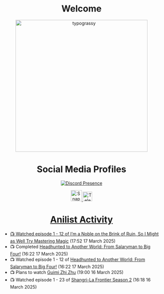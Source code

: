 <div align="center">

# Welcome
<a href="https://github.com/kawarimidoll/typograssy">
    <img alt="typograssy" src="https://typograssy.deno.dev/api?text=%E3%82%88%E3%81%86%E3%81%93%E3%81%9D%E3%81%BF%E3%81%AA%E3%81%95%E3%82%93%20-%20Sheby--&&l0=none&l1=82d9d0&l2=027353&l3=038c4c&l4=01402e&bg=none&frame=none&speed=100&comment=" width="421.99">
</a>

</div>

<div align="center">

# Social Media Profiles

[![Discord Presence](https://lanyard.cnrad.dev/api/612532963938271232)](https://discord.com/users/612532963938271232)


<a href="https://www.snapchat.com/add/a.sheby" title="Snapchat Profile">
    <img src="https://www.freepnglogos.com/uploads/snapchat-logo-png-0.png" width="35" alt="Snapchat Logo" />


<a href="https://t.me/ASheby" title="Telegram Profile">
    <img src="https://www.freepnglogos.com/uploads/telegram-logo-png-0.png" width="30" alt="Telegram Logo" />


</div>

<div align="center">

# Anilist Activity

</div>

<!-- ANILIST_ACTIVITY:start -->

-   📺 Watched episode 1 - 12 of [I’m a Noble on the Brink of Ruin, So I Might as Well Try Mastering Magic](https://anilist.co/anime/176063) (17:52 17 March 2025)
-   📺 Completed [Headhunted to Another World: From Salaryman to Big Four!](https://anilist.co/anime/179689) (16:22 17 March 2025)
-   📺 Watched episode 1 - 12 of [Headhunted to Another World: From Salaryman to Big Four!](https://anilist.co/anime/179689) (16:22 17 March 2025)
-   📺 Plans to watch [Guimi Zhi Zhu](https://anilist.co/anime/137667) (19:00 16 March 2025)
-   📺 Watched episode 1 - 23 of [Shangri-La Frontier Season 2](https://anilist.co/anime/176508) (16:18 16 March 2025)

<!-- ANILIST_ACTIVITY:end -->
